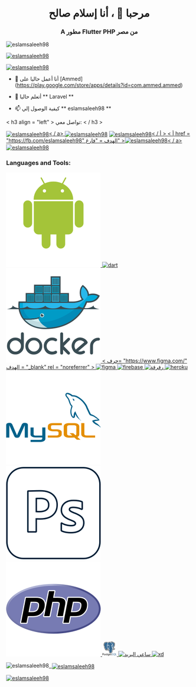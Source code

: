<h1 align="center">مرحبا 👋 ، أنا إسلام صالح</h1>
<h3 align="center">A مطور Flutter PHP من مصر</h3>

<p align="left"> <img src="https://komarev.com/ghpvc/?username=eslamsaleeh98&label=Profile%20views&color=0e75b6&style=flat" alt="eslamsaleeh98" /> </p>

<p align="left"> <a href="https://github.com/ryo-ma/github-profile-trophy"><img src="https://github-profile-trophy.vercel.app/?username=eslamsaleeh98" alt="eslamsaleeh98" /></a> </p>

<p align="left"> <a href="https://twitter.com/eslamsaleeh98" target="blank"><img src="https://img.shields.io/twitter/follow/eslamsaleeh98?logo=twitter&style=for-the-badge" alt="eslamsaleeh98" /></a> </ p>

- 🔭 أنا أعمل حاليا على [Ammed] (https://play.google.com/store/apps/details?id=com.ammed.ammed)

- 🌱 أتعلم حاليا ** Laravel **

- 📫 كيفية الوصول إلي ** eslamsaleeh98 **

< h3 align = "left" > تواصل معي: < / h3 >
<p align = "left">
<a href = "https://twitter.com/eslamsaleeh98" target = "blank" ><img align = "center" src = "https://raw.githubusercontent.com/rahuldkjain/github-profile-readme-generator/master/src/images/icons/Social/twitter.svg" alt = "eslamsaleeh98" height = "30" width = "40" / >< / a>
<a href = "https://linkedin.com/in/eslamsaleeh98" target = "blank" ><img align = "center" src="https://raw.githubusercontent.com/rahuldkjain/github-profile-readme-generator/master/src/images/icons/Social/linked-in-alt.svg" alt="eslamsaleeh98" height="30" width="40" /></a>
<a href="https://stackoverflow.com/users/eslamsaleeh98" target="blank"><img align="center" src="https://raw.githubusercontent.com/rahuldkjain/github-profile-readme-generator/master/src/images/icons/Social/stack-overflow.svg" alt="eslamsaleeh98" الارتفاع = "30" العرض = "40" / >< / أ >
< أ href = "https://fb.com/eslamsaleeh98" الهدف = "فارغ" ><img محاذاة = "مركز" src = "https://raw.githubusercontent.com/rahuldkjain/github-profile-readme-generator/master/src/images/icons/Social/facebook.svg" alt = "eslamsaleeh98" height = "30" width = "40" / >< / a>
<a href = "https://instagram.com/eslamsaleeh98" target = "blank" ><img align = "center" src="https://raw.githubusercontent.com/rahuldkjain/github-profile-readme-generator/master/src/images/icons/Social/instagram.svg" alt="eslamsaleeh98" height = "30" width="40" /></a>
</p>

<h3 align="left">Languages and Tools:</h3>
<p align="left"> <a href = "https://developer.android.com" target = "_blank" rel = "noreferrer"> <img src = "https://raw.githubusercontent.com/devicons/devicon/master/icons/android/android-original-wordmark.svg" alt = "android" العرض = "40" الارتفاع = "40" / > </أ> <a href = "https://dart.dev" target = "_blank" rel = "noreferrer"> <img src = "https://www.vectorlogo.zone/logos/dartlang/dartlang-icon.svg" alt = "dart" العرض = "40" الارتفاع = "40" / > </أ> <a href = "https://www.docker.com/" target = "_blank" rel = "noreferrer"> <img src = "https://raw.githubusercontent.com/devicons/devicon/master/icons/docker/docker-original-wordmark.svg" alt = "docker" العرض = "40" الارتفاع = "40" / > </أ> < حرف= "https://www.figma.com/" الهدف = "_blank" rel = "noreferrer" > <img src="https://www.vectorlogo.zone/logos/figma/figma-icon.svg" alt="figma" width="40" height="40"/> </أ> <a href = "https://firebase.google.com/" target = "_blank" rel = "noreferrer"> <img src = "https://www.vectorlogo.zone/logos/firebase/firebase-icon.svg" alt = "firebase" العرض = "40" الارتفاع = "40" / > </أ> <a href = "https://flutter.dev" target = "_blank" rel = "noreferrer"> <img src = "https://www.vectorlogo.zone/logos/flutterio/flutterio-icon.svg" alt = "رفرفة" العرض = "40" الارتفاع = "40" / > </أ> <a href = "https://heroku.com" target = "_blank" rel = "noreferrer"> <img src = "https://www.vectorlogo.zone/logos/heroku/heroku-icon.svg" alt = "heroku" العرض = "40" الارتفاع = "40" / > </أ> <a href = "https://www.mysql.com/" target = "_blank" rel = "noreferrer"> <img src = "https://raw.githubusercontent.com/devicons/devicon/master/icons/mysql/mysql-original-wordmark.svg" alt = "mysql" العرض = "40" الارتفاع = "40" / > </أ> <a href = "https://www.photoshop.com/en" target = "_blank" rel = "noreferrer"> <img src = "https://raw.githubusercontent.com/devicons/devicon/master/icons/photoshop/photoshop-line.svg" alt = "فوتوشوب" العرض = "40" الارتفاع = "40" / > </أ> <a href = "https://www.php.net" target = "_blank" rel = "noreferrer"> <img src = "https://raw.githubusercontent.com/devicons/devicon/master/icons/php/php-original.svg" alt = "php" العرض = "40" الارتفاع = "40" / > </أ> <a href = "https://www.postgresql.org" target = "_blank" rel = "noreferrer"> <img src = "https://raw.githubusercontent.com/devicons/devicon/master/icons/postgresql/postgresql-original-wordmark.svg" alt = "postgresql" width = "40" height = "40" / > </أ> <a href = "https://postman.com" target = "_blank" rel = "noreferrer"> <img src = "https://www.vectorlogo.zone/logos/getpostman/getpostman-icon.svg" alt = "ساعي البريد" العرض = "40" الارتفاع = "40" / > </أ> <a href = "https://www.adobe.com/products/xd.html" target = "_blank" rel = "noreferrer"> <img src = "https://cdn.worldvectorlogo.com/logos/adobe-xd.svg" alt = "xd" العرض = "40" الارتفاع = "40" / > </أ> </p>

<p><img align="left" src="https://github-readme-stats.vercel.app/api/top-langs?username=eslamsaleeh98&show_icons=true&locale=en&layout=compact" alt="eslamsaleeh98" /></p>

<p>&nbsp; <img align="center" src="https://github-readme-stats.vercel.app/api?username=eslamsaleeh98&show_icons=true&locale=en" alt="eslamsaleeh98" /></p>

<p><img align="center" src="https://github-readme-streak-stats.herokuapp.com/?user=eslamsaleeh98&" alt="eslamsaleeh98" /></p>
